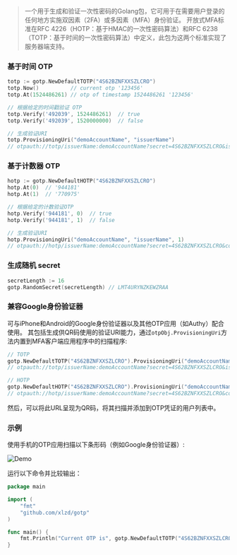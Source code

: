 > 一个用于生成和验证一次性密码的Golang包，它可用于在需要用户登录的任何地方实施双因素（2FA）或多因素（MFA）身份验证。
> 开放式MFA标准在RFC 4226（HOTP：基于HMAC的一次性密码算法）和RFC 6238（TOTP：基于时间的一次性密码算法）中定义，此包为这两个标准实现了服务器端支持。

### 基于时间 OTP

```Go
totp := gotp.NewDefaultTOTP("4S62BZNFXXSZLCRO")
totp.Now()          // current otp '123456'
totp.At(1524486261) // otp of timestamp 1524486261 '123456'

// 根据给定的时间戳验证 OTP
totp.Verify('492039', 1524486261)  // true
totp.Verify('492039', 1520000000)  // false

// 生成验证URI
totp.ProvisioningUri("demoAccountName", "issuerName")
// otpauth://totp/issuerName:demoAccountName?secret=4S62BZNFXXSZLCRO&issuer=issuerName
```

### 基于计数器 OTP

```Go
hotp := gotp.NewDefaultHOTP("4S62BZNFXXSZLCRO")
hotp.At(0)  // '944181'
hotp.At(1)  // '770975'

// 根据给定的计数验证OTP
hotp.Verify('944181', 0)  // true
hotp.Verify('944181', 1)  // false

// 生成验证URI
hotp.ProvisioningUri("demoAccountName", "issuerName", 1)
// otpauth://hotp/issuerName:demoAccountName?secret=4S62BZNFXXSZLCRO&counter=1&issuer=issuerName
```

### 生成随机 secret

```Go
secretLength := 16
gotp.RandomSecret(secretLength) // LMT4URYNZKEWZRAA
```

### 兼容Google身份验证器

可与iPhone和Android的Google身份验证器以及其他OTP应用（如Authy）配合使用。
其包括生成供QR码使用的验证URI能力，通过`otpObj.ProvisioningUri`方法内置到MFA客户端应用程序中的扫描程序:

```Go
// TOTP
gotp.NewDefaultTOTP("4S62BZNFXXSZLCRO").ProvisioningUri("demoAccountName", "issuerName")
// otpauth://totp/issuerName:demoAccountName?secret=4S62BZNFXXSZLCRO&issuer=issuerName

// HOTP
gotp.NewDefaultHOTP("4S62BZNFXXSZLCRO").ProvisioningUri("demoAccountName", "issuerName", 1)
// otpauth://hotp/issuerName:demoAccountName?secret=4S62BZNFXXSZLCRO&counter=1&issuer=issuerName
```

然后，可以将此URL呈现为QR码，将其扫描并添加到OTP凭证的用户列表中。

### 示例

使用手机的OTP应用扫描以下条形码（例如Google身份验证器）:

![Demo](https://user-images.githubusercontent.com/5506906/39129827-0f12b582-473e-11e8-9c19-5e4f071eed26.png)

运行以下命令并比较输出：

```Go
package main

import (
	"fmt"
	"github.com/xlzd/gotp"
)

func main() {
	fmt.Println("Current OTP is", gotp.NewDefaultTOTP("4S62BZNFXXSZLCRO").Now())
}
```

